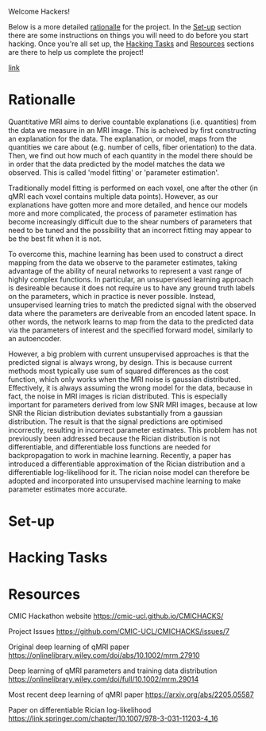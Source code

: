 Welcome Hackers! 

Below is a more detailed [rationalle](#-rationalle) for the project. In the [Set-up](#-set-up) section there are some instructions on things you will need to do before you start hacking. Once you're all set up, the [Hacking Tasks](#-hacking-tasks) and [Resources](#-resources) sections are there to help us complete the project!

[link](#1-this-is-my-header)

# Rationalle

Quantitative MRI aims to derive countable explanations (i.e. quantities) from the data we measure in an MRI image. This is acheived by first constructing an explanation for the data. The explanation, or model, maps from the quantities we care about (e.g. number of cells, fiber orientation) to the data. Then, we find out how much of each quantity in the model there should be in order that the data predicted by the model matches the data we observed. This is called 'model fitting' or 'parameter estimation'. 	

Traditionally model fitting is performed on each voxel, one after the other (in qMRI each voxel contains multiple data points). However, as our explanations have gotten more and more detailed, and hence our models more and more complicated, the process of parameter estimation has become increasingly difficult due to the shear numbers of parameters that need to be tuned and the possibility that an incorrect fitting may appear to be the best fit when it is not. 

To overcome this, machine learning has been used to construct a direct mapping from the data we observe to the parameter estimates, taking advantage of the ability of neural networks to represent a vast range of highly complex functions. In particular, an unsupervised learning approach is desireable because it does not require us to have any ground truth labels on the parameters, which in practice is never possible. Instead, unsupervised learning tries to match the predicted signal with the observed data where the parameters are deriveable from an encoded latent space. In other words, the network learns to map from the data to the predicted data via the parameters of interest and the specified forward model, similarly to an autoencoder. 

However, a big problem with current unsupervised approaches is that the predicted signal is always wrong, by design. This is because current methods most typically use sum of squared differences as the cost function, which only works when the MRI noise is gaussian distributed. Effectively, it is always assuming the wrong model for the data, because in fact, the noise in MRI images is rician distributed. This is especially important for parameters derived from low SNR MRI images, because at low SNR the Rician distribution deviates substantially from a gaussian distribution. The result is that the signal predictions are optimised incorrectly, resulting in incorrect parameter estimates. This problem has not previously been addressed because the Rician distribution is not differentiable, and differentiable loss functions are needed for backpropagation to work in machine learning. Recently, a paper has introduced a differentiable approximation of the Rician distribution and a differentiable log-likelihood for it. The rician noise model can therefore be adopted and incorporated into unsupervised machine learning to make parameter estimates more accurate.

# Set-up

# Hacking Tasks

# Resources

CMIC Hackathon website
https://cmic-ucl.github.io/CMICHACKS/

Project Issues
https://github.com/CMIC-UCL/CMICHACKS/issues/7

Original deep learning of qMRI paper
https://onlinelibrary.wiley.com/doi/abs/10.1002/mrm.27910

Deep learning of qMRI parameters and training data distribution
https://onlinelibrary.wiley.com/doi/full/10.1002/mrm.29014

Most recent deep learning of qMRI paper 
https://arxiv.org/abs/2205.05587

Paper on differentiable Rician log-likelihood
https://link.springer.com/chapter/10.1007/978-3-031-11203-4_16


